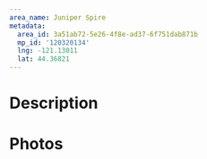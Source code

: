 ```yaml
---
area_name: Juniper Spire
metadata:
  area_id: 3a51ab72-5e26-4f8e-ad37-6f751dab871b
  mp_id: '120320134'
  lng: -121.13011
  lat: 44.36821
---
```

# Description

# Photos

